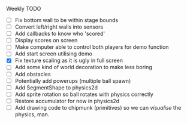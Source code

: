 Weekly TODO

 - [ ] Fix bottom wall to be within stage bounds
 - [ ] Convert left/right walls into sensors
 - [ ] Add callbacks to know who 'scored'
 - [ ] Display scores on screen
 - [ ] Make computer able to control both players for demo function
 - [ ] Add start screen utilising demo
 - [x] Fix texture scaling as it is ugly in full screen
 - [ ] Add some kind of world decoration to make less boring
 - [ ] Add obstacles
 - [ ] Potentially add powerups (multiple ball spawn)
 - [ ] Add SegmentShape to physics2d
 - [ ] Add sprite rotation so ball rotates with physics correctly
 - [ ] Restore accumulator for now in physics2d
 - [ ] Add drawing code to chipmunk (primitives) so we can *visualise* the physics, man.
